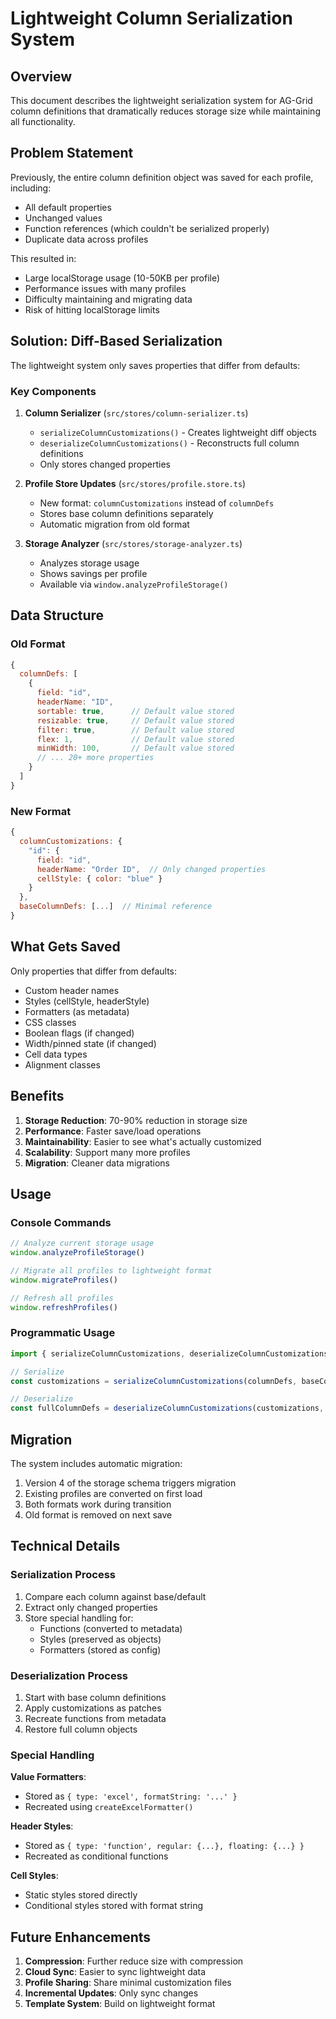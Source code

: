 # Lightweight Column Serialization System

## Overview

This document describes the lightweight serialization system for AG-Grid column definitions that dramatically reduces storage size while maintaining all functionality.

## Problem Statement

Previously, the entire column definition object was saved for each profile, including:
- All default properties
- Unchanged values
- Function references (which couldn't be serialized properly)
- Duplicate data across profiles

This resulted in:
- Large localStorage usage (10-50KB per profile)
- Performance issues with many profiles
- Difficulty maintaining and migrating data
- Risk of hitting localStorage limits

## Solution: Diff-Based Serialization

The lightweight system only saves properties that differ from defaults:

### Key Components

1. **Column Serializer** (`src/stores/column-serializer.ts`)
   - `serializeColumnCustomizations()` - Creates lightweight diff objects
   - `deserializeColumnCustomizations()` - Reconstructs full column definitions
   - Only stores changed properties

2. **Profile Store Updates** (`src/stores/profile.store.ts`)
   - New format: `columnCustomizations` instead of `columnDefs`
   - Stores base column definitions separately
   - Automatic migration from old format

3. **Storage Analyzer** (`src/stores/storage-analyzer.ts`)
   - Analyzes storage usage
   - Shows savings per profile
   - Available via `window.analyzeProfileStorage()`

## Data Structure

### Old Format
```javascript
{
  columnDefs: [
    {
      field: "id",
      headerName: "ID",
      sortable: true,      // Default value stored
      resizable: true,     // Default value stored
      filter: true,        // Default value stored
      flex: 1,             // Default value stored
      minWidth: 100,       // Default value stored
      // ... 20+ more properties
    }
  ]
}
```

### New Format
```javascript
{
  columnCustomizations: {
    "id": {
      field: "id",
      headerName: "Order ID",  // Only changed properties
      cellStyle: { color: "blue" }
    }
  },
  baseColumnDefs: [...]  // Minimal reference
}
```

## What Gets Saved

Only properties that differ from defaults:
- Custom header names
- Styles (cellStyle, headerStyle)
- Formatters (as metadata)
- CSS classes
- Boolean flags (if changed)
- Width/pinned state (if changed)
- Cell data types
- Alignment classes

## Benefits

1. **Storage Reduction**: 70-90% reduction in storage size
2. **Performance**: Faster save/load operations
3. **Maintainability**: Easier to see what's actually customized
4. **Scalability**: Support many more profiles
5. **Migration**: Cleaner data migrations

## Usage

### Console Commands

```javascript
// Analyze current storage usage
window.analyzeProfileStorage()

// Migrate all profiles to lightweight format
window.migrateProfiles()

// Refresh all profiles
window.refreshProfiles()
```

### Programmatic Usage

```javascript
import { serializeColumnCustomizations, deserializeColumnCustomizations } from '@/stores/column-serializer';

// Serialize
const customizations = serializeColumnCustomizations(columnDefs, baseColumns);

// Deserialize
const fullColumnDefs = deserializeColumnCustomizations(customizations, baseColumns);
```

## Migration

The system includes automatic migration:
1. Version 4 of the storage schema triggers migration
2. Existing profiles are converted on first load
3. Both formats work during transition
4. Old format is removed on next save

## Technical Details

### Serialization Process
1. Compare each column against base/default
2. Extract only changed properties
3. Store special handling for:
   - Functions (converted to metadata)
   - Styles (preserved as objects)
   - Formatters (stored as config)

### Deserialization Process
1. Start with base column definitions
2. Apply customizations as patches
3. Recreate functions from metadata
4. Restore full column objects

### Special Handling

**Value Formatters**:
- Stored as `{ type: 'excel', formatString: '...' }`
- Recreated using `createExcelFormatter()`

**Header Styles**:
- Stored as `{ type: 'function', regular: {...}, floating: {...} }`
- Recreated as conditional functions

**Cell Styles**:
- Static styles stored directly
- Conditional styles stored with format string

## Future Enhancements

1. **Compression**: Further reduce size with compression
2. **Cloud Sync**: Easier to sync lightweight data
3. **Profile Sharing**: Share minimal customization files
4. **Incremental Updates**: Only sync changes
5. **Template System**: Build on lightweight format